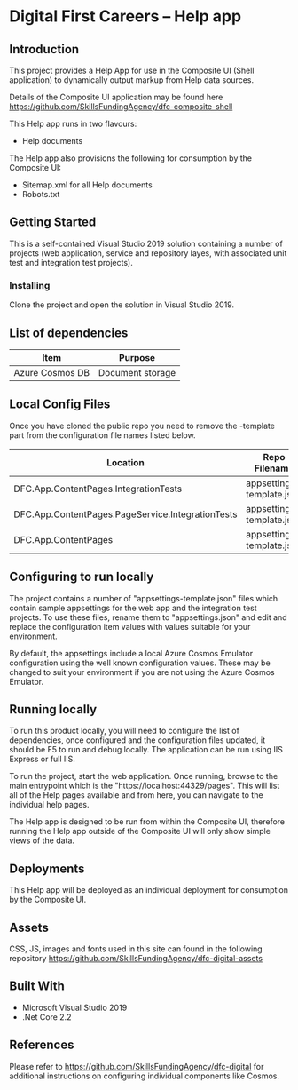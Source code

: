 # Digital First Careers – Help app

## Introduction

This project provides a Help App for use in the Composite UI (Shell application) to dynamically output markup from Help data sources.

Details of the Composite UI application may be found here https://github.com/SkillsFundingAgency/dfc-composite-shell

This Help app runs in two flavours:

* Help documents

The Help app also provisions the following for consumption by the Composite UI:

* Sitemap.xml for all Help documents
* Robots.txt

## Getting Started

This is a self-contained Visual Studio 2019 solution containing a number of projects (web application, service and repository layes, with associated unit test and integration test projects).

### Installing

Clone the project and open the solution in Visual Studio 2019.

## List of dependencies

|Item	|Purpose|
|-------|-------|
|Azure Cosmos DB | Document storage |

## Local Config Files

Once you have cloned the public repo you need to remove the -template part from the configuration file names listed below.

| Location | Repo Filename | Rename to |
|-------|-------|-------|
| DFC.App.ContentPages.IntegrationTests | appsettings-template.json | appsettings.json |
| DFC.App.ContentPages.PageService.IntegrationTests | appsettings-template.json | appsettings.json |
| DFC.App.ContentPages | appsettings-template.json | appsettings.json |

## Configuring to run locally

The project contains a number of "appsettings-template.json" files which contain sample appsettings for the web app and the integration test projects. To use these files, rename them to "appsettings.json" and edit and replace the configuration item values with values suitable for your environment.

By default, the appsettings include a local Azure Cosmos Emulator configuration using the well known configuration values. These may be changed to suit your environment if you are not using the Azure Cosmos Emulator.

## Running locally

To run this product locally, you will need to configure the list of dependencies, once configured and the configuration files updated, it should be F5 to run and debug locally. The application can be run using IIS Express or full IIS.

To run the project, start the web application. Once running, browse to the main entrypoint which is the "https://localhost:44329/pages". This will list all of the Help pages available and from here, you can navigate to the individual help pages.

The Help app is designed to be run from within the Composite UI, therefore running the Help app outside of the Composite UI will only show simple views of the data.

## Deployments

This Help app will be deployed as an individual deployment for consumption by the Composite UI.

## Assets

CSS, JS, images and fonts used in this site can found in the following repository https://github.com/SkillsFundingAgency/dfc-digital-assets

## Built With

* Microsoft Visual Studio 2019
* .Net Core 2.2

## References

Please refer to https://github.com/SkillsFundingAgency/dfc-digital for additional instructions on configuring individual components like Cosmos.
